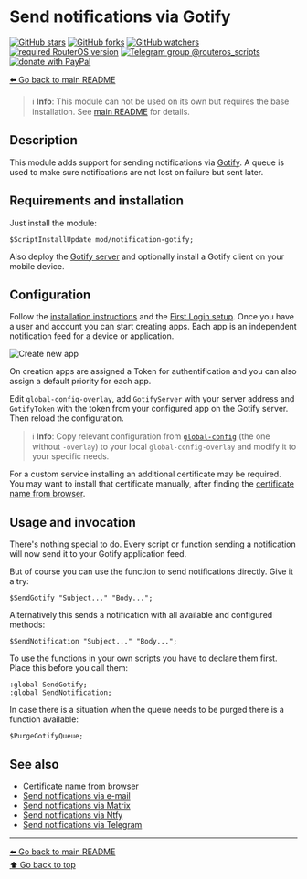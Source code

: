 Send notifications via Gotify
===========================

[![GitHub stars](https://img.shields.io/github/stars/eworm-de/routeros-scripts?logo=GitHub&style=flat&color=red)](https://github.com/eworm-de/routeros-scripts/stargazers)
[![GitHub forks](https://img.shields.io/github/forks/eworm-de/routeros-scripts?logo=GitHub&style=flat&color=green)](https://github.com/eworm-de/routeros-scripts/network)
[![GitHub watchers](https://img.shields.io/github/watchers/eworm-de/routeros-scripts?logo=GitHub&style=flat&color=blue)](https://github.com/eworm-de/routeros-scripts/watchers)
[![required RouterOS version](https://img.shields.io/badge/RouterOS-7.15-yellow?style=flat)](https://mikrotik.com/download/changelogs/)
[![Telegram group @routeros_scripts](https://img.shields.io/badge/Telegram-%40routeros__scripts-%2326A5E4?logo=telegram&style=flat)](https://t.me/routeros_scripts)
[![donate with PayPal](https://img.shields.io/badge/Like_it%3F-Donate!-orange?logo=githubsponsors&logoColor=orange&style=flat)](https://www.paypal.com/cgi-bin/webscr?cmd=_s-xclick&hosted_button_id=A4ZXBD6YS2W8J)

[⬅️ Go back to main README](../../README.md)

> ℹ️️ **Info**: This module can not be used on its own but requires the base
> installation. See [main README](../../README.md) for details.

Description
-----------

This module adds support for sending notifications via
[Gotify](https://gotify.net/). A queue is used to make sure
notifications are not lost on failure but sent later.

Requirements and installation
-----------------------------

Just install the module:

    $ScriptInstallUpdate mod/notification-gotify;

Also deploy the [Gotify server](https://github.com/gotify/server) and optionally install a Gotify client on your mobile device.

Configuration
-------------

Follow the [installation instructions](https://gotify.net/docs/install) and the [First Login setup](https://gotify.net/docs/first-login). Once you have a user and account you can start creating apps. Each app is an independent notification feed for a device or application.

![Create new app](notification-gotify.d/appsetup.avif)
 
On creation apps are assigned a Token for authentification and you can also assign a default priority for each app.

Edit `global-config-overlay`, add `GotifyServer` with your server address and `GotifyToken` with the token from your configured app on the Gotify server.
Then reload the configuration.

> ℹ️ **Info**: Copy relevant configuration from
> [`global-config`](../../global-config.rsc) (the one without `-overlay`) to
> your local `global-config-overlay` and modify it to your specific needs.

For a custom service installing an additional certificate may be required.
You may want to install that certificate manually, after finding the
[certificate name from browser](../../CERTIFICATES.md).

Usage and invocation
--------------------

There's nothing special to do. Every script or function sending a notification
will now send it to your Gotify application feed.

But of course you can use the function to send notifications directly. Give
it a try:

    $SendGotify "Subject..." "Body...";

Alternatively this sends a notification with all available and configured
methods:

    $SendNotification "Subject..." "Body...";

To use the functions in your own scripts you have to declare them first.
Place this before you call them:

    :global SendGotify;
    :global SendNotification;

In case there is a situation when the queue needs to be purged there is a
function available:

    $PurgeGotifyQueue;

See also
--------

* [Certificate name from browser](../../CERTIFICATES.md)
* [Send notifications via e-mail](notification-email.md)
* [Send notifications via Matrix](notification-matrix.md)
* [Send notifications via Ntfy](notification-ntfy.md)
* [Send notifications via Telegram](notification-telegram.md)

---
[⬅️ Go back to main README](../../README.md)  
[⬆️ Go back to top](#top)
